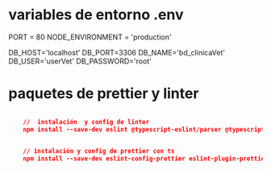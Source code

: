 # variables de entorno .env

PORT = 80
NODE_ENVIRONMENT = 'production'

DB_HOST='localhost'
DB_PORT=3306
DB_NAME='bd_clinicaVet'
DB_USER='userVet'
DB_PASSWORD='root'

# paquetes de prettier y linter

```json

    //  instalación  y config de linter
    npm install --save-dev eslint @typescript-eslint/parser @typescript-eslint/eslint-plugin


    // instalación y config de prettier con ts
    npm install --save-dev eslint-config-prettier eslint-plugin-prettier

```
